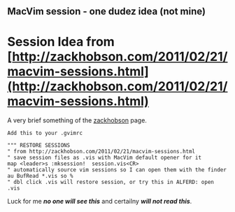 ## MacVim session - one dudez idea (not mine)

# Session Idea from [http://zackhobson.com/2011/02/21/macvim-sessions.html](http://zackhobson.com/2011/02/21/macvim-sessions.html)

A very brief something of the [zackhobson](http://zackhobson.com/2011/02/21/macvim-sessions.html) page.

    Add this to your .gvimrc
    
    """ RESTORE SESSIONS
    " from http://zackhobson.com/2011/02/21/macvim-sessions.html
    " save session files as .vis with MacVim default opener for it
    map <leader>s :mksession!  session.vis<CR>
    " automatically source vim sessions so I can open them with the finder
    au BufRead *.vis so %
    " dbl click .vis will restore session, or try this in ALFERD: open .vis


Luck for me ___no one will see this___ and certailny ___will not read this___.

